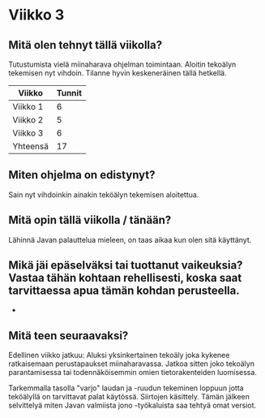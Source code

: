 # Viikko 3

## Mitä olen tehnyt tällä viikolla?
Tutustumista vielä miinaharava ohjelman toimintaan.
Aloitin tekoälyn tekemisen nyt vihdoin.
Tilanne hyvin keskeneräinen tällä hetkellä.

Viikko | Tunnit
-------| ------
Viikko 1 | 6 
Viikko 2 | 5 
Viikko 3 | 6
Yhteensä | 17

## Miten ohjelma on edistynyt?
Sain nyt vihdoinkin ainakin teköälyn tekemisen aloitettua.

## Mitä opin tällä viikolla / tänään?
Lähinnä Javan palauttelua mieleen, on taas aikaa kun olen sitä käyttänyt.

## Mikä jäi epäselväksi tai tuottanut vaikeuksia? Vastaa tähän kohtaan rehellisesti, koska saat tarvittaessa apua tämän kohdan perusteella.
-

## Mitä teen seuraavaksi?
Edellinen viikko jatkuu:
Aluksi yksinkertainen tekoäly joka kykenee ratkaisemaan perustapaukset miinaharavassa. 
Jatkoa sitten joko tekoälyn parantamisessa tai todennäköisemmin omien tietorakenteiden luomisessa.

Tarkemmalla tasolla "varjo" laudan ja -ruudun tekeminen loppuun jotta teköälyllä on tarvittavat palat käytössä.
Siirtojen käsittely.
Tämän jälkeen selvittelyä miten Javan valmiista jono -työkaluista saa tehtyä omat versiot.